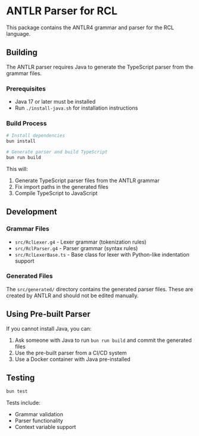 # ANTLR Parser for RCL

This package contains the ANTLR4 grammar and parser for the RCL language.

## Building

The ANTLR parser requires Java to generate the TypeScript parser from the grammar files.

### Prerequisites

- Java 17 or later must be installed
- Run `./install-java.sh` for installation instructions

### Build Process

```bash
# Install dependencies
bun install

# Generate parser and build TypeScript
bun run build
```

This will:
1. Generate TypeScript parser files from the ANTLR grammar
2. Fix import paths in the generated files
3. Compile TypeScript to JavaScript

## Development

### Grammar Files

- `src/RclLexer.g4` - Lexer grammar (tokenization rules)
- `src/RclParser.g4` - Parser grammar (syntax rules)
- `src/RclLexerBase.ts` - Base class for lexer with Python-like indentation support

### Generated Files

The `src/generated/` directory contains the generated parser files. These are created by ANTLR and should not be edited manually.

## Using Pre-built Parser

If you cannot install Java, you can:

1. Ask someone with Java to run `bun run build` and commit the generated files
2. Use the pre-built parser from a CI/CD system
3. Use a Docker container with Java pre-installed

## Testing

```bash
bun test
```

Tests include:
- Grammar validation
- Parser functionality
- Context variable support